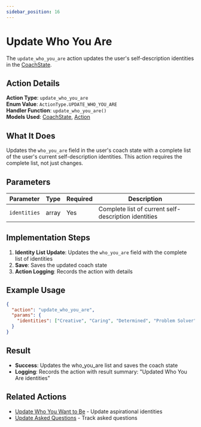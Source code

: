 ```yaml
---
sidebar_position: 16
---
```


# Update Who You Are

The `update_who_you_are` action updates the user's self-description identities in the [CoachState](/docs/database/models/coach-state).

## Action Details

**Action Type**: `update_who_you_are`  
**Enum Value**: `ActionType.UPDATE_WHO_YOU_ARE`  
**Handler Function**: `update_who_you_are()`  
**Models Used**: [CoachState](/docs/database/models/coach-state), [Action](/docs/database/models/action)

## What It Does

Updates the `who_you_are` field in the user's coach state with a complete list of the user's current self-description identities. This action requires the complete list, not just changes.

## Parameters

| Parameter | Type | Required | Description |
|-----------|------|----------|-------------|
| `identities` | array | Yes | Complete list of current self-description identities |

## Implementation Steps

1. **Identity List Update**: Updates the `who_you_are` field with the complete list of identities
2. **Save**: Saves the updated coach state
3. **Action Logging**: Records the action with details

## Example Usage

```json
{
  "action": "update_who_you_are",
  "params": {
    "identities": ["Creative", "Caring", "Determined", "Problem Solver"]
  }
}
```

## Result

- **Success**: Updates the who_you_are list and saves the coach state
- **Logging**: Records the action with result summary: "Updated Who You Are identities"

## Related Actions

- [Update Who You Want to Be](update-who-you-want-to-be) - Update aspirational identities
- [Update Asked Questions](update-asked-questions) - Track asked questions
